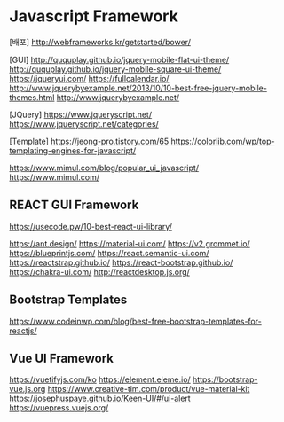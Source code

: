 # Javascript Framework

[배포]
<http://webframeworks.kr/getstarted/bower/>

[GUI]
<http://ququplay.github.io/jquery-mobile-flat-ui-theme/>
<http://ququplay.github.io/jquery-mobile-square-ui-theme/>
<https://jqueryui.com/>
<https://fullcalendar.io/>
<http://www.jquerybyexample.net/2013/10/10-best-free-jquery-mobile-themes.html>
<http://www.jquerybyexample.net/>

[JQuery]
<https://www.jqueryscript.net/>
<https://www.jqueryscript.net/categories/>

[Template]
<https://jeong-pro.tistory.com/65>
<https://colorlib.com/wp/top-templating-engines-for-javascript/>

<https://www.mimul.com/blog/popular_ui_javascript/>
<https://www.mimul.com/>

## REACT GUI Framework

<https://usecode.pw/10-best-react-ui-library/>

<https://ant.design/>
<https://material-ui.com/>
<https://v2.grommet.io/>
<https://blueprintjs.com/>
<https://react.semantic-ui.com/>
<https://reactstrap.github.io/>
<https://react-bootstrap.github.io/>
<https://chakra-ui.com/>
<http://reactdesktop.js.org/>

## Bootstrap Templates

<https://www.codeinwp.com/blog/best-free-bootstrap-templates-for-reactjs/>

## Vue UI Framework

<https://vuetifyjs.com/ko>
<https://element.eleme.io/>
<https://bootstrap-vue.js.org>
<https://www.creative-tim.com/product/vue-material-kit>
<https://josephuspaye.github.io/Keen-UI/#/ui-alert>
<https://vuepress.vuejs.org/>
